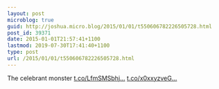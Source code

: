 ```yaml
---
layout: post
microblog: true
guid: http://joshua.micro.blog/2015/01/01/t550606782226505728.html
post_id: 39371
date: 2015-01-01T21:57:41+1100
lastmod: 2019-07-30T17:41:40+1100
type: post
url: /2015/01/01/t550606782226505728.html
---
```

The celebrant monster [t.co/LfmSMSbhj...](http://t.co/LfmSMSbhjv) [t.co/x0xxyzveG...](http://t.co/x0xxyzveGX)
